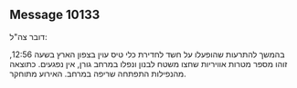 ## Message 10133

דובר צה"ל:

בהמשך להתרעות שהופעלו על חשד לחדירת כלי טיס עוין בצפון הארץ בשעה 12:56, זוהו מספר מטרות אוויריות שחצו משטח לבנון ונפלו במרחב גורן, אין נפגעים. כתוצאה מהנפילות התפתחה שריפה במרחב. האירוע מתוחקר.

